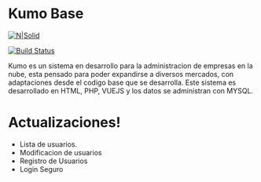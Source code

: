 # Kumo Base

[![N|Solid](https://entrenamiento.autoshop-easy.com/particular/logo-agencia.png)](https://nodesource.com/products/nsolid)

[![Build Status](https://travis-ci.org/joemccann/dillinger.svg?branch=master)](https://travis-ci.org/joemccann/dillinger)

Kumo es un sistema en desarrollo para la administracion de empresas en la nube, esta pensado para poder expandirse a diversos mercados, con adaptaciones desde el codigo base que se desarrolla. Este sistema es desarrollado en HTML, PHP, VUEJS y los datos se administran con MYSQL.

# Actualizaciones!
- Lista de usuarios.
- Modificacion de usuarios
- Registro de Usuarios
- Login Seguro